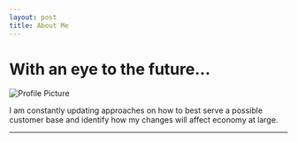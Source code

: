 ```yaml
---
layout: post
title: About Me
---
```


# With an eye to the future... 

![Profile Picture](https://NicholasBranch.github.io/NicholasBranch/images/profile.jpg)

I am constantly updating approaches on how to best serve a possible customer base and identify how my changes will affect economy at large. 

---
